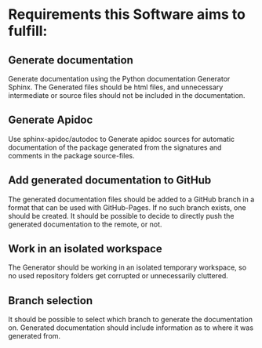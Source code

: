 
# Requirements this Software aims to fulfill:

## Generate documentation
Generate documentation using the Python documentation Generator Sphinx. 
The Generated files should be html files, and unnecessary intermediate or source files should not be included 
in the documentation.

## Generate Apidoc
Use sphinx-apidoc/autodoc to Generate apidoc sources for automatic documentation of the package 
generated from the signatures and comments in the package source-files.

## Add generated documentation to GitHub
The generated documentation files should be added to a GitHub branch in a format that can be used 
with GitHub-Pages. If no such branch exists, one should be created. It should be possible to decide to directly push 
the generated documentation to the remote, or not.

## Work in an isolated workspace
The Generator should be working in an isolated temporary workspace, so no used repository folders get corrupted
or unnecessarily cluttered.

## Branch selection
It should be possible to select which branch to generate the documentation on. Generated documentation should include
information as to where it was generated from.
